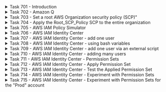 <details>
<summary>Task 701 - Introduction</summary>
Here is the big picture. This is an introduction to the week 7 hands-on labs. Again, we are studing IT Infrastructure Security, and concerning AWS, here are a few of the IT Infrastucture services, including security services:

IT Infrastructure for on-premises and in the public clouds
1. Compute
2. Storage
3. Networking
4. Security

### AWS IT Infrastruture Services

##### 1. Compute
1. EC2 Instances
2. Lambda serverless functions
3. Docker container related services

##### 2. Storage
1. S3 buckets and object storage
2. EBS volumes for EC2 instances
3. RDS (relational SQL databases)
4. DynamoDB No-SQL

##### 3. Networking
1. Security groups (firewalls)
2. Amazon VPC (virtual private clouds)
3. Amazon Route 53 (DNS)
4. Amazon CloudFront - content delivery network (CDN)

##### 4. Security
1. IAM users, groups, and roles
2. IAM Policies
3. AWS Organizations
4. AWS IAM Identity Center
5. AWS WAF (Web Application Firewall)

##### 5. Security auditing and monitoring
1. AWS CloudTrail
2. AWS CloudWatch
3. AWS Config

</details>

<details>
<summary>Task 702 - Amazon Q</summary>
Review the Amazon Q documentation at this [Link](https://docs.aws.amazon.com/amazonq/latest/aws-builder-use-ug/amazonq-in-console.html).

Then try Q out.  When you give Q different questions during the hands-on labs, give some questions to [ChatGPT](https://chat.openai.com) or Bing Chat AI, and see which answers you like better. I sometimes use Q, sometimes Chat GPT and sometimes Bing Chat AI.
</details>

<details>
<summary>Task 703 - Set a root AWS Organization security policy (SCP)"</summary>
When you create an AWS Organization, all of the member accounts can do anything that they want and the AWS Oganization management account must pay all of those costs.  Even if you trust the users who have access to the account, hackers might access the account and cause huge costs, for example doing bitcoin mining, via EC2, Docker containers, or even AWS Lambda.  In general, this makes no sense at all, so you all need to learn how to control and prevent these possible vulnerability costs, and this will be on the final examination, since it is so important to learn.  Also, it will be a great addition to your cv/resume.

I want to give you a specific example, to help you understand the issues.  I've created an AWS Organization and I've given all of you access to just one AWS account for now, in the organization, to the "Test x5387" account.

In AWS Organizations, all of the costs for any sub-account in the organization, must be paid for the parent organiation, which is me in this case.  If I make a mistake in the security policies, and you, for example, start nemerous EC2 instances, I have to pay all of those costs.  So, please only do tasks that are documented in the hands-on labs.  If you want to do additional things, please contact me first and I'll see if I can allow that and not have huge costs.  If you notice that you have rights to do something that costs money, which are not in the hands-on labs, please let me know, so that I can fix that problem.

I highly recommend that you configure the following for your Organizations "Management" account, for root access.  I strongly recommend to enable IAM "root" access to be via MFA (multi factor authentication).  Then even if a hacker has a virus on your computer, and they can see the "root" credentials, they will not be able to login unless they also have access to your mobile phone.

To prevent any charges, even if a hacker logs into one of your AWS sub-accounts, you can setup the following AWS Organization SCP (service control policy), to limit what the hackers can do.  Note that this policy only applies to all of the Organization sub-accounts, not the "Management" account.  

1. Surf to the AWS "Organizations" service
2. Click on the left, "Policies"
3. Click on "Service Control Policies"
4. Click on "Enable service control polices"
5. Click on the right orange, "Create policy"
6. For the policy name, enter "Root_SCP_Policy"
7. In the policy area, select everything and delete it, so that there is nothing left.
8. In the policy area, copy and paste the following to the policy area:

```
{
  "Version": "2012-10-17",
  "Statement": [
    {
      "Sid": "CommonServices",
      "Effect": "Allow",
      "Action": [
        "iam:*",
        "s3:*",
        "access-analyzer:*"
      ],
      "Resource": "*"
    },
    {
      "Sid": "s3GetObjectDeny",
      "Effect": "Deny",
      "Action": [
        "s3:GetObject"
      ],
      "Resource": "*"
    }
  ]
}
```

Here is a summary of what the above SCP policy means:

1. If a service is in the allowed Sid "CommonServices", and is not denied in the same policy, it will be, by default allowed, for all sub-accounts in the AWS Organization, unless the lower lever SCP denies the service.
2. However, when a service is not included in the allowed Sid "CommonServices", but it is not denied in any Deny rules, what happens then?
3. For this policy, if a service is not Allowed and not Denied, it will be denied, since a service rule must have an allow.
4. In the above policy, we have explicitly allowed some services and explictly denied other services.
</details>

<details>
<summary>Task 704 - Apply the Root_SCP_Policy SCP to the entire organization</summary>
After creating the Root_SCP_Policy SCP for the entire organization, you need to apply it to the root of the Organization, and I'll show you how now:

1. Login to your Management AWS Organizations account, in a new Web browser window
2. Surf to the AWS oganizations service
3. Click on the left, "Policies"
4. Click on "Service control policies"
5. Click on the "Root_SCP_Policy" policy
6. Click on "Targets"
7. Click on the lower right "Attach" button
8. Click and select on the "Root OU" button
9. Click on the lower right, "Attach policy" button
</details>

<details>
<summary>Task 705 - AWS IAM Policy Simulator</summary>
In this task, you will learn the AWS IAM Policy Simulator tool.

Please first read the information about the IAM Policy Simulator at this [Link](https://docs.aws.amazon.com/IAM/latest/UserGuide/access_policies_testing-policies.html).

Log into your AWS Organizations management account, in two different Web Browser windows.  In one window login as the root user, and login in the other window as the user Administrator.

Then you can access the IAM Policy Simulator Console at this [Link](https://policysim.aws.amazon.com/), in a new tab, where you are logged in as the user Administrator, in your AWS Organizations management account.

Try to learn on your own how to use the Policy Similary.  Try to run a test of all S3 services.  You should see permission allowed for all S3 tasks except S3:GetObject.  Experiment.  Also, jump back to the root user and change the Administrator policy, and then rerun tests.
</details>

<details>
<summary>Task 706 - AWS IAM Identity Center</summary>
Please first read the information about the IAM Identity Center at this [Link](https://aws.amazon.com/iam/identity-center/).

On your own, try to learn what all the features and functionality is of the IAM IC, and then create the IAM IC on your own, from your root user, in your AWS Organizations Management account.  You should create a "local" database store, not for example a Microsoft Active Directory database.  The "local" database store is created by default.
</details>

<details>
<summary>Task 707 - AWS IAM Identity Center - add one user</summary>
Here is the output of a program I wrote in C# to generate Linux bash commands to add a user, and add them to the required group.  Please study this so that you understand each line of the Bash AWS script:

```
member_id1=$(aws identitystore create-user \
      --region 'eu-north-1' \
      --identity-store-id 'd-c3671ffba8' \
      --user-name 'a7011e-amimar-2' \
      --name Formatted=string,FamilyName='Marteni',GivenName='Amin' \
      --display-name 'Amin Marteni' \
      --emails Value='amimar-2@Student.Ltu.se',Type=Ltu-a7011e,Primary=true \
      --preferred-language 'en-us' \
      --locale 'SE' \
      --timezone 'Europe/Stockholm'
    )
    
# Extract the second value
member_id2=$(echo $member_id1 | awk '{print $2}')

echo member_id2: $member_id2

aws identitystore create-group-membership \
      --identity-store-id d-c3671ffba8 \
      --group-id 40fc59bc-e061-7011-cf35-47fab24198cf \
      --member-id "UserId=$member_id2"
```

You do not need to execute the above script.
</details>

<details>
<summary>Task 708 - AWS IAM Identity Center - using bash variables</summary>
Now create and run your own script and here is a suggestion, on how to modify the script to use variables.

```
#!/bin/bash

# change the following, as needed, for your own envonrment.
# I have not tested this, so you may need to perform debugging on your own.
region='eu-north-1'

# replace with your identity_store_id:
identity_store_id='d-c3671ffba8'

# after you create a a7011e course group, change the following value:
group_id='40fc59bc-e061-7011-cf35-47fab24198cf'

course='a7011e'
user_name='foobar-2'
user_name_long="${course}-${user_name}"
first_name='Foo'
last_name='Bar'
display_name="${first_name} ${last_name}"
email='foobar-7@Student.Ltu.se'

member_id1=$(aws identitystore create-user \
      --region "$region" \
      --identity-store-id "$identity_store_id" \
      --user-name "$user_name_long" \
      --name "Formatted=string,FamilyName=$last_name,GivenName=$first_name" \
      --display-name "$display_name" \
      --emails Value="${email},Type=Ltu-${course},Primary=true" \
      --preferred-language 'en-us' \
      --locale 'SE' \
      --timezone 'Europe/Stockholm'
    )
    
# Extract the second value
member_id2=$(echo $member_id1 | awk '{print $2}')

echo member_id2: $member_id2

aws identitystore create-group-membership \
      --identity-store-id $identity_store_id \
      --group-id $group_id \
      --member-id "UserId=$member_id2"
```

Create the above script in your ~/source/bin/ directory.  Try to remember what you need to do to have the script become executable.  Try to remember how to tell bash to look for any new files in your path, including in ~/source/bin/.  Then run the above script.
</details>

<details>
<summary>Task 709 - AWS IAM Identity Center - add one user via an external script</summary>
Now create your own script and here is a suggestion, on how to modify the script to use variables.  Name your external script, iam_main.sh and put it in ~/source/bin/.

The following is the main script you will invoke, to invoke the other script and pass parameters to it.  Make sure that you fully understand the following:

```
#!/bin/bash

# change the following, as needed, for your own envonrment.
# I have not tested this, so you may need to perform debugging on your own.

region='eu-north-1'

# replace with your identity_store_id:
identity_store_id='d-c3671ffba8'

# after you create a a7011e course group, change the following values, as needed:

group_id='40fc59bc-e061-7011-cf35-47fab24198cf'
course='a7011e'
user_name='foobar-2'
user_name_long="${course}-${user_name}"
first_name='Foo'
last_name='Bar'
display_name="${first_name} ${last_name}"
email='foobar-7@Student.Ltu.se'

iam_ic_add_user \
  $region \
  $identity_store_id \
  $group_id \
  $course \
  $user_name \
  $first_name \
  $last_name \
  $display_name \
  $email
```
Change the script to create a user with any userid you want.  Then exectute the above script and see if a user was created in IAM Identity Center.

Now create a new script, similar to the following.  Name it iam_detail.sh. Make sure that you fully understand the following:

```
#!/bin/bash

# I have not tested this, so you may need to perform debugging on your own.

region=$1
identity_store_id=$2
group_id=$3
course=$4
user_name=$5
first_name=$6
last_name=$7
display_name=$8
email=$9

member_id1=$(aws identitystore create-user \
      --region "$region" \
      --identity-store-id "$identity_store_id" \
      --user-name "$user_name_long" \
      --name "Formatted=string,FamilyName=$last_name,GivenName=$first_name" \
      --display-name "$display_name" \
      --emails Value="${email},Type=Ltu-${course},Primary=true" \
      --preferred-language 'en-us' \
      --locale 'SE' \
      --timezone 'Europe/Stockholm'
    )
    
# Extract the second value
member_id2=$(echo $member_id1 | awk '{print $2}')

echo member_id2: $member_id2

aws identitystore create-group-membership \
      --identity-store-id $identity_store_id \
      --group-id $group_id \
      --member-id "UserId=$member_id2"
```
</details>

<details>
<summary>Task 710 - AWS IAM Identity Center - adding many users</summary>
Once your learn and understand the above tasks, it is easy to write a script to add lots of users to the IAM Identity Center.  For example, you can read user information from an SQL database and then run the script to add those users.  I've done that, even from an SQL database, when I added all of you, so I know it works fine.  However, I don't want you to spend too much time right now writing bash scripts, and reading from an SQL database, so that you have time to learn other IAM Identiy Center features and AWS Security services.
</details>

<details>
<summary>Task 711 - AWS IAM Identity Center - Permission Sets</summary>
Create an IAM Identity Center Permission Set, named "a7011e", which will later be applied to the group of a7011e students you created via the scripts, which is most likely just one user, unless you did more than is required.

In that policy, allow all s3 tasks in one policy stansa, and then in the next deny s3:GetObject.
</details>

<details>
<summary>Task 712 - AWS IAM Identity Center - Apply Permission Set</summary>
Now apply the new permission set named "a7011e" to allow the users in the IAM Identity Center group "a7011e" to be permitted to use that new permission set for the AWS account "Test".
</details>

<details>
<summary>Task 713 - AWS IAM Identity Center - Test the Applied Permission Set</summary>
Now test the new permission set named "a7011e" to allow the users in the IAM Identity Center group "a7011e" to be permitted to use that new permission set for the AWS account "Test", and see if it works.
</details>

<details>
<summary>Task 714 - AWS IAM Identity Center - Experiment with Permission Sets</summary>
Now experiment and create your own permission sets to allow the users in the IAM Identity Center group "a7011e" to be permitted to use your new permission sets for the AWS account "Test", and see if it works.
</details>

<details>
<summary>Task 715 - AWS IAM Identity Center - Experiment with Permission Sets for the "Prod" account</summary>
Now experiment and create your own permission sets to allow the users in the IAM Identity Center group "a7011e" to be permitted to use your new permission sets for the AWS account "Prod", and see if it works.
</details>
